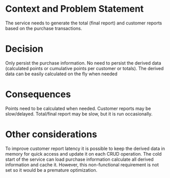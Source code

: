 # Context and Problem Statement

The service needs to generate the total (final report) and customer reports based on the purchase transactions.

# Decision

Only persist the purchase information. No need to persist the derived data 
(calculated points or cumulative points per customer or totals).
The derived data can be easily calculated on the fly when needed

# Consequences

Points need to be calculated when needed.
Customer reports may be slow/delayed.
Total/final report may be slow, but it is run occasionally.

# Other considerations
To improve customer report latency it is possible to keep the derived data in memory for quick access 
and update it on each CRUD operation. The cold start of the service can load purchase information 
calculate all derived information and cache it. 
However, this non-functional requirement is not set so it would be a premature optimization. 